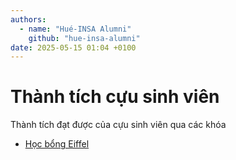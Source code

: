 ```yaml
---
authors:
  - name: "Hué-INSA Alumni"
    github: "hue-insa-alumni"
date: 2025-05-15 01:04 +0100
---
```


# Thành tích cựu sinh viên

Thành tích đạt được của cựu sinh viên qua các khóa

- [Học bổng Eiffel](thanh-tich-cuu-sinh-vien/hoc-bong-eiffel.md)
